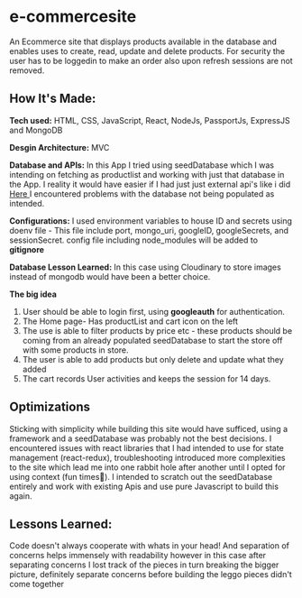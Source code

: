 # e-commercesite
<p> An Ecommerce site that displays products available in the database and enables uses to create, read, update and delete products. For security the user has to be loggedin to make an order also upon refresh sessions are not removed.</p>

## How It's Made:

**Tech used:** HTML, CSS, JavaScript, React,  NodeJs, PassportJs, ExpressJS and MongoDB

**Desgin Architecture:** MVC

**Database and APIs:** In this App I tried using seedDatabase which I was intending on fetching as productlist and working with just that database in the App. I reality it would have easier if I had just just external api's like i did <a href= "https://github.com/Felicia-Mayeyane/PantryPal-App"> Here </a> I encountered problems with the database not being populated as intended.

**Configurations:** I used environment variables to house ID and secrets using doenv file - This file include port, mongo_uri, googleID, googleSecrets,  and sessionSecret.
config file including node_modules will be added to **gitignore**


**Database Lesson Learned:** In this case using Cloudinary to store  images instead of mongodb would have been a better choice.

**The big idea**

1. User should be able to login first, using **googleauth** for authentication.
2. The Home page- Has productList and cart icon on the left
3. The use is able to filter products by price etc - these products should be coming from an already populated seedDatabase to start the store off with some products in store.
4. The user is able to add products but only delete and update what they added
5. The cart records User activities and keeps the session for 14 days.


## Optimizations

Sticking with simplicity while building this site would have sufficed, using a framework and a seedDatabase was probably not the best decisions. I encountered issues with react libraries that I had intended to use for state management (react-redux), troubleshooting introduced more complexities to the site which lead me into one rabbit hole after another until I opted for using context (fun times🥶). I intended to scratch out the seedDatabase entirely and work with existing Apis and use pure Javascript to build this again.

## Lessons Learned:

Code doesn't always cooperate with whats in your head! And separation of concerns helps immensely with readability however in this case after separating concerns I lost track of the pieces in turn breaking the bigger picture, definitely separate concerns before building the leggo pieces didn't come together
